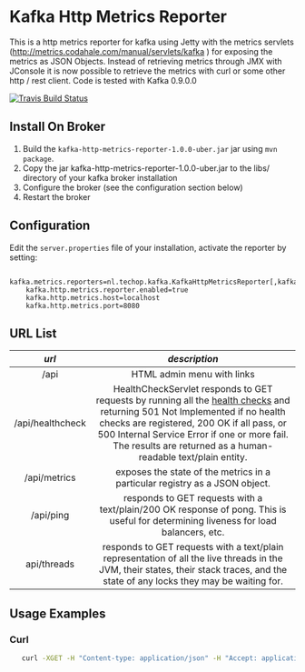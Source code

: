 Kafka Http Metrics Reporter
==============================

This is a http metrics reporter for kafka using
Jetty with the metrics servlets (http://metrics.codahale.com/manual/servlets/kafka ) for exposing the metrics as JSON Objects.
Instead of retrieving metrics through JMX with JConsole it is now possible to retrieve the metrics with curl or some other http / rest client.
Code is tested with Kafka 0.9.0.0

[![Travis Build Status](https://secure.travis-ci.org/arnobroekhof/kafka-http-metrics-reporter.png)](http://travis-ci.org/arnobroekhof/kafka-http-metrics-reporter)

Install On Broker
------------

1. Build the `kafka-http-metrics-reporter-1.0.0-uber.jar` jar using `mvn package`.
2. Copy the jar kafka-http-metrics-reporter-1.0.0-uber.jar to the libs/
   directory of your kafka broker installation
3. Configure the broker (see the configuration section below)
4. Restart the broker

Configuration
------------

Edit the `server.properties` file of your installation, activate the reporter by setting:

```
    kafka.metrics.reporters=nl.techop.kafka.KafkaHttpMetricsReporter[,kafka.metrics.KafkaCSVMetricsReporter[,....]]
    kafka.http.metrics.reporter.enabled=true
    kafka.http.metrics.host=localhost
    kafka.http.metrics.port=8080
```

URL List
------------

| *url* | *description* |
|:-----:|:-------------:|
| /api  | HTML admin menu with links |
| /api/healthcheck | HealthCheckServlet responds to GET requests by running all the [health checks](#health-checks) and returning 501 Not Implemented if no health checks are registered, 200 OK if all pass, or 500 Internal Service Error if one or more fail. The results are returned as a human-readable text/plain entity. |
| /api/metrics | exposes the state of the metrics in a particular registry as a JSON object. |
| /api/ping | responds to GET requests with a text/plain/200 OK response of pong. This is useful for determining liveness for load balancers, etc. |
| api/threads | responds to GET requests with a text/plain representation of all the live threads in the JVM, their states, their stack traces, and the state of any locks they may be waiting for. |

Usage Examples
------------

### Curl

```bash
   curl -XGET -H "Content-type: application/json" -H "Accept: application/json" "http://localhost:8080/api/metrics"

```
